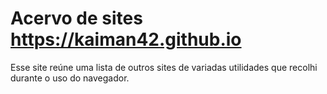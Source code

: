 # Acervo de sites https://kaiman42.github.io
Esse site reúne uma lista de outros sites de variadas utilidades que recolhi durante o uso do navegador.
 

